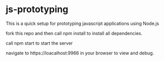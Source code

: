 # js-prototyping
This is a quick setup for prototyping javascript applications using Node.js

fork this repo and then call npm install to install all dependencies.

call npm start to start the server

navigate to https://loacalhost:9966 in your browser to view and debug.

